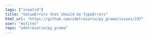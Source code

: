 ```yaml
---
tags: ["invalid"]
title: "ValueErrors that should be TypeErrors"
html_url: "https://github.com/zdelrosario/py_grama/issues/197"
user: "mstites"
repo: "zdelrosario/py_grama"
---
```



